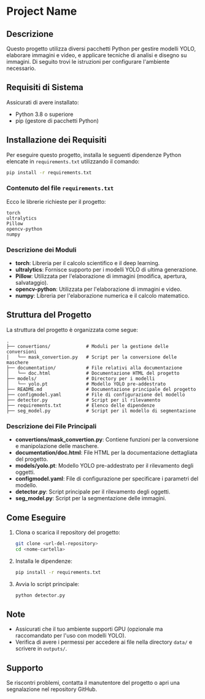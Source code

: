 # Project Name

## Descrizione
Questo progetto utilizza diversi pacchetti Python per gestire modelli YOLO, elaborare immagini e video, e applicare tecniche di analisi e disegno su immagini. Di seguito trovi le istruzioni per configurare l'ambiente necessario.

## Requisiti di Sistema
Assicurati di avere installato:

- Python 3.8 o superiore
- pip (gestore di pacchetti Python)

## Installazione dei Requisiti

Per eseguire questo progetto, installa le seguenti dipendenze Python elencate in `requirements.txt` utilizzando il comando:

```bash
pip install -r requirements.txt
```

### Contenuto del file `requirements.txt`
Ecco le librerie richieste per il progetto:

```
torch
ultralytics
Pillow
opencv-python
numpy
```

### Descrizione dei Moduli

- **torch**: Libreria per il calcolo scientifico e il deep learning.
- **ultralytics**: Fornisce supporto per i modelli YOLO di ultima generazione.
- **Pillow**: Utilizzata per l'elaborazione di immagini (modifica, apertura, salvataggio).
- **opencv-python**: Utilizzata per l'elaborazione di immagini e video.
- **numpy**: Libreria per l'elaborazione numerica e il calcolo matematico.

## Struttura del Progetto
La struttura del progetto è organizzata come segue:

```
.
├── convertions/             # Moduli per la gestione delle conversioni
│   └── mask_convertion.py   # Script per la conversione delle maschere
├── documentation/           # File relativi alla documentazione
│   └── doc.html             # Documentazione HTML del progetto
├── models/                  # Directory per i modelli
│   └── yolo.pt              # Modello YOLO pre-addestrato
├── README.md                # Documentazione principale del progetto
├── configmodel.yaml         # File di configurazione del modello
├── detector.py              # Script per il rilevamento
├── requirements.txt         # Elenco delle dipendenze
├── seg_model.py             # Script per il modello di segmentazione
```

### Descrizione dei File Principali

- **convertions/mask_convertion.py**: Contiene funzioni per la conversione e manipolazione delle maschere.
- **documentation/doc.html**: File HTML per la documentazione dettagliata del progetto.
- **models/yolo.pt**: Modello YOLO pre-addestrato per il rilevamento degli oggetti.
- **configmodel.yaml**: File di configurazione per specificare i parametri del modello.
- **detector.py**: Script principale per il rilevamento degli oggetti.
- **seg_model.py**: Script per la segmentazione delle immagini.

## Come Eseguire
1. Clona o scarica il repository del progetto:

   ```bash
   git clone <url-del-repository>
   cd <nome-cartella>
   ```

2. Installa le dipendenze:

   ```bash
   pip install -r requirements.txt
   ```

3. Avvia lo script principale:

   ```bash
   python detector.py
   ```

## Note
- Assicurati che il tuo ambiente supporti GPU (opzionale ma raccomandato per l'uso con modelli YOLO).
- Verifica di avere i permessi per accedere ai file nella directory `data/` e scrivere in `outputs/`.

## Supporto
Se riscontri problemi, contatta il manutentore del progetto o apri una segnalazione nel repository GitHub.
